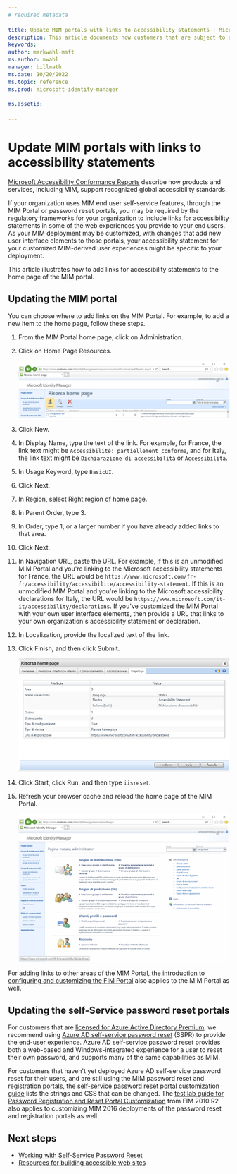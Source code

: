 ```yaml
---
# required metadata

title: Update MIM portals with links to accessibility statements | Microsoft Docs
description: This article documents how customers that are subject to accessibility requirements can add links to their existing MIM portal, SSPR registration and reset web sites.
keywords:
author: markwahl-msft
ms.author: mwahl
manager: billmath
ms.date: 10/20/2022
ms.topic: reference
ms.prod: microsoft-identity-manager

ms.assetid:

---
```


# Update MIM portals with links to accessibility statements

[Microsoft Accessibility Conformance Reports](https://www.microsoft.com/accessibility/conformance-reports) describe how products and services, including MIM, support recognized global accessibility standards.

If your organization uses MIM end user self-service features, through the MIM Portal or password reset portals, you may be required by the regulatory frameworks for your organization to include links for accessibility statements in some of the web experiences you provide to your end users.  As your MIM deployment may be customized, with changes that add new user interface elements to those portals, your accessibility statement for your customized MIM-derived user experiences might be specific to your deployment.

This article illustrates how to add links for accessibility statements to the home page of the MIM portal.

## Updating the MIM portal

You can choose where to add links on the MIM Portal. For example, to add a new item to the home page, follow these steps.

1. From the MIM Portal home page, click on Administration.

1. Click on Home Page Resources.

   ![Screenshot of a MIM portal localized to Italian with the Home Page Resources list.](media/update-portals-accessibility-links/mim-portal-03-homepage-italian.png)

1. Click New.

1. In Display Name, type the text of the link.  For example, for France, the link text might be `Accessibilité: partiellement conforme`, and for Italy, the link text might be `Dichiarazione di accessibilità` or `Accessibilità`.

1. In Usage Keyword, type `BasicUI`.

1. Click Next.

1. In Region, select Right region of home page.

1. In Parent Order, type 3.

1. In Order, type 1, or a larger number if you have already added links to that area.

1. Click Next.

1. In Navigation URL, paste the URL.  For example, if this is an unmodified MIM Portal and you're linking to the Microsoft accessibility statements for France, the URL would be `https://www.microsoft.com/fr-fr/accessibility/accessibilite/accessibility-statement`. If this is an unmodified MIM Portal and you're linking to the Microsoft accessibility declarations for Italy, the URL would be `https://www.microsoft.com/it-it/accessibility/declarations`.  If you've customized the MIM Portal with your own user interface elements, then provide a URL that links to your own organization's accessibility statement or declaration.

1. In Localization, provide the localized text of the link.

1. Click Finish, and then click Submit.

   ![Screenshot of a MIM portal localized to Italian illustrating home page resource to be created.](media/update-portals-accessibility-links/mim-portal-09-confirmation-italian.png)

1. Click Start, click Run, and then type `iisreset`.

1. Refresh your browser cache and reload the home page of the MIM Portal.

   ![Screenshot of an updated MIM portal localized to Italian with additional link visible in the right column.](media/update-portals-accessibility-links/mim-portal-10-completed-italian.png)

For adding links to other areas of the MIM Portal, the [introduction to configuring and customizing the FIM Portal](/previous-versions/mim/ee534913(v=ws.10)) also applies to the MIM Portal as well.

## Updating the self-Service password reset portals

For customers that are [licensed for Azure Active Directory Premium](/azure/active-directory/authentication/concept-sspr-licensing), we recommend using [Azure AD self-service password reset](/azure/active-directory/authentication/concept-sspr-howitworks) (SSPR) to provide the end-user experience.  Azure AD self-service password reset provides both a web-based and Windows-integrated experience for a user to reset their own password, and supports many of the same capabilities as MIM.

For customers that haven't yet deployed Azure AD self-service password reset for their users, and are still using the MIM password reset and registration portals, the [self-service password reset portal customization guide](/reference/mim-portal-customizations) lists the strings and CSS that can be changed. The [test lab guide for Password Registration and Reset Portal Customization](/previous-versions/mim/hh877809(v=ws.10)) from FIM 2010 R2 also applies to customizing MIM 2016 deployments of the password reset and registration portals as well.

## Next steps

* [Working with Self-Service Password Reset](working-with-self-service-password-reset.md)
* [Resources for building accessible web sites](/microsoft-edge/accessibility/build/)
